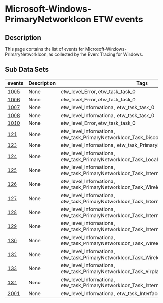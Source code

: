 # Microsoft-Windows-PrimaryNetworkIcon ETW events

## Description
This page contains the list of events for Microsoft-Windows-PrimaryNetworkIcon, as collected by the Event Tracing for Windows.

## Sub Data Sets
|events|Description|Tags|
|---|---|---|
|[1005](events/event-1005.md)|None|etw_level_Error, etw_task_task_0|
|[1006](events/event-1006.md)|None|etw_level_Error, etw_task_task_0|
|[1007](events/event-1007.md)|None|etw_level_Informational, etw_task_task_0|
|[1008](events/event-1008.md)|None|etw_level_Informational, etw_task_task_0|
|[1010](events/event-1010.md)|None|etw_level_Error, etw_task_task_0|
|[121](events/event-121.md)|None|etw_level_Informational, etw_task_PrimaryNetworkIcon_Task_Disconnected|
|[123](events/event-123.md)|None|etw_level_Informational, etw_task_PrimaryNetworkIcon_Task_Limited|
|[124](events/event-124.md)|None|etw_level_Informational, etw_task_PrimaryNetworkIcon_Task_LocalConnected|
|[125](events/event-125.md)|None|etw_level_Informational, etw_task_PrimaryNetworkIcon_Task_InternetConnected_Non_Wireless|
|[126](events/event-126.md)|None|etw_level_Informational, etw_task_PrimaryNetworkIcon_Task_WirelessAvailable|
|[127](events/event-127.md)|None|etw_level_Informational, etw_task_PrimaryNetworkIcon_Task_InternetConnected_WLAN|
|[128](events/event-128.md)|None|etw_level_Informational, etw_task_PrimaryNetworkIcon_Task_InternetConnected_MBB|
|[129](events/event-129.md)|None|etw_level_Informational, etw_task_PrimaryNetworkIcon_Task_InternetConnected_MBB_Roaming|
|[130](events/event-130.md)|None|etw_level_Informational, etw_task_PrimaryNetworkIcon_Task_Wireless_Disconnected|
|[132](events/event-132.md)|None|etw_level_Informational, etw_task_PrimaryNetworkIcon_Task_Wireless_LocalConnected|
|[133](events/event-133.md)|None|etw_level_Informational, etw_task_PrimaryNetworkIcon_Task_Airplane_Mode|
|[134](events/event-134.md)|None|etw_level_Informational, etw_task_PrimaryNetworkIcon_Task_InternetConnected_MBB_Shared|
|[2001](events/event-2001.md)|None|etw_level_Informational, etw_task_InterfaceHotspotNotification|
